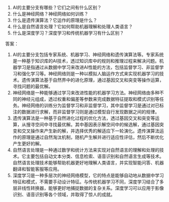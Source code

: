 1. AI的主要分支有哪些？它们之间有什么区别？
2. 什么是神经网络？神经网络如何训练？
3. 什么是遗传演算法？它运作的原理是什么？
4. 什么是自然语言处理？它如何帮助机器理解和处理人类语言？
5. 什么是深度学习？深度学习和传统机器学习有什么区别？

答案：
1. AI的主要分支包括专家系统、机器学习、神经网络和遗传演算法等。专家系统是一种基于知识库的AI技术，透过知识库中的规则和推理过程来解决问题。机器学习是指通过从数据中学习来改进AI性能的方法，包括监督学习、非监督学习和强化学习等。神经网络则是一种以模拟人脑运作方式来实现机器学习的技术。遗传演算法基于自然界中的进化原理，通过基因交叉和突变等操作运算，寻找问题的最优解。
2. 神经网络是一种能够通过学习来改进性能的机器学习方法。神经网络由多种不同的神经元组成，透过权重和偏差等参数来完成数据特征提取和模式识别等任务。神经网络的训练分为监督学习和非监督学习，其中监督学习是通过对已标注的数据进行求解，而非监督学习则是通过模型自行发现数据之间的规律。
3. 遗传演算法是一种基于自然进化过程的优化方法，透过基因交叉和突变等运算，从搜寻空间中寻找最优解。其中基因表示解空间中的候选解，通过基因突变和交叉操作来产生新的解，并选择优秀的解适应下一轮演化。遗传演算法运作的原理是通过自然淘汰机制，随机产生解并进行适应性评估，然后不断优化产生更好的解。
4. 自然语言处理是一种通过数学和统计方法来实现对自然语言的理解和处理的技术。它主要包括自动文本分类、信息检索、语音识别和自然语言生成等技术。自然语言处理技术能够帮助机器更好地理解人类语言，并实现智能问答、机器翻译和智能客服等应用。
5. 深度学习是一种多层次的神经网络模型，它的特点是能够自动地从数据中学习特征和模式，不需要手动设计特征。与传统机器学习不同，深度学习结合了多层非线性转换器，能够更好地捕捉数据的复杂关系。深度学习可以应用于影像识别、语音识别等各个领域，并取得了惊人的成就。